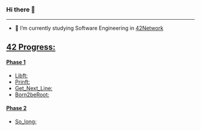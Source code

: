 ### Hi there 👋
---
- 🌱 I’m currently studying Software Engineering in <a href="https://www.42network.org" >42Network

## 42 Progress:

#### Phase 1
  - Libft:
  - Prinft:
  - Get_Next_Line:
  - Born2beRoot:

#### Phase 2
  - So_long:
<!--
**DavidFlorido32/DavidFlorido32** is a ✨ _special_ ✨ repository because its `README.md` (this file) appears on your GitHub profile.

Here are some ideas to get you started:

- 🔭 I’m currently working on ...
- 🌱 I’m currently learning ...
- 👯 I’m looking to collaborate on ...
- 🤔 I’m looking for help with ...
- 💬 Ask me about ...
- 📫 How to reach me: ...
- 😄 Pronouns: ...
- ⚡ Fun fact: ...
-->
